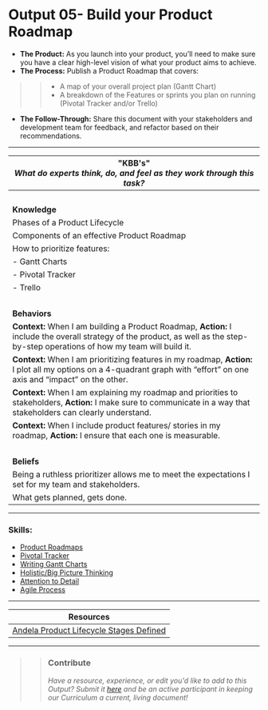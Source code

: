 # Output 05- Build your Product Roadmap

- **The Product:** As you launch into your product, you’ll need to make sure you have a clear high-level vision of what your product aims to achieve. <br>
- **The Process:** Publish a Product Roadmap that covers: 
>> * A map of your overall project plan (Gantt Chart)
>> * A breakdown of the Features or sprints you plan on running (Pivotal Tracker and/or Trello)
- **The Follow-Through:** Share this document with your stakeholders and development team for feedback, and refactor based on their recommendations.

----------------------------------------------------------------

| **"KBB's"** <br> _What do experts think, do, and feel as they work through this task?_|
|----------|
| </br>| 
| **Knowledge**	| 
| Phases of a Product Lifecycle	|  
| Components of an effective Product Roadmap| 
| How to prioritize features:	|
| - Gantt Charts |
| - Pivotal Tracker |
| - Trello |
| </br> | 
| **Behaviors** 	| 
|  **Context:** When I am building a Product Roadmap, **Action:** I include the overall strategy of the product, as well as the step-by-step operations of how my team will build it.  	|  
| **Context:** When I am prioritizing features in my roadmap, **Action:** I plot all my options on a 4-quadrant graph with “effort” on one axis and “impact” on the other.  	|
| **Context:** When I am explaining my roadmap and priorities to stakeholders, **Action:** I make sure to communicate in a way that stakeholders can clearly understand.  |  
| **Context:** When I include product features/ stories in my roadmap, **Action:** I ensure that each one is measurable. | 
| </br> | 
| **Beliefs**	| 
| Being a ruthless prioritizer allows me to meet the expectations I set for my team and stakeholders.  |  
| What gets planned, gets done.	|  


------
### Skills: 
* [Product Roadmaps](XX)
* [Pivotal Tracker](XX)
* [Writing Gantt Charts](XX)
* [Holistic/Big Picture Thinking](XX)
* [Attention to Detail](XX)
* [Agile Process](XX)

------


| Resources|       	
|----------|
| [Andela Product Lifecycle Stages Defined](https://docs.google.com/spreadsheets/d/1VtVKa-hQ3CN3neuTcu1J7VBa-eSfmix78_8k22VVKQU/edit#gid=321472658)|

---- 

>> ### Contribute
>> _Have a resource, experience, or edit you'd like to add to this Output? Submit it [here](https://docs.google.com/a/andela.com/forms/d/e/1FAIpQLSeiwit-7JW3UScG9ItDX9DUZZnlCwdpo7aWruahsPKNJ_6JOA/viewform?usp=sf_link) and be an active participant in keeping our Curriculum a current, living document!_

